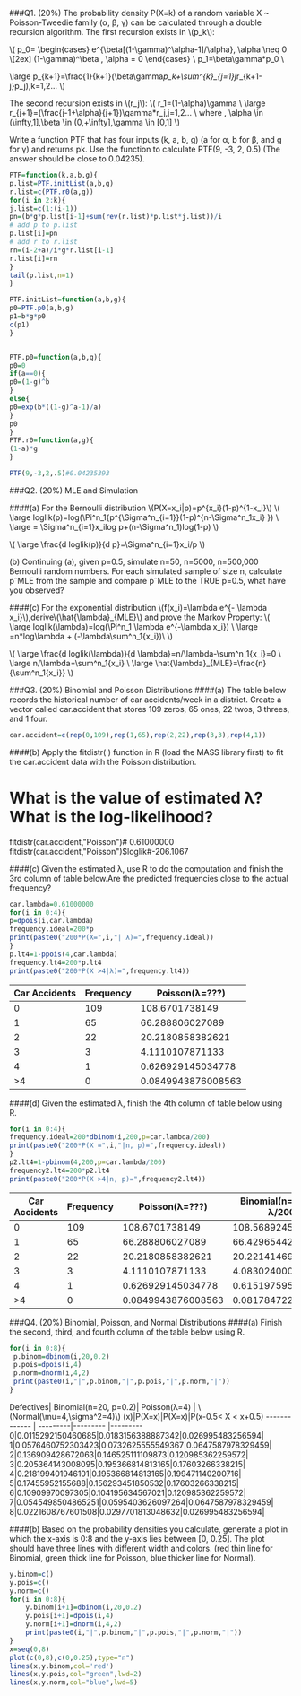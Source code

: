 ###Q1. (20%) The probability density P(X=k) of a random variable X ~ Poisson-Tweedie family (α, β, γ) can be calculated through a double recursion algorithm.
The first recursion exists in \\(p_k\\):

\\(
p_0=
\begin{cases}
e^{\beta[(1-\gamma)^\alpha-1]/\alpha},   \alpha \neq 0  \\[2ex]
(1-\gamma)^\beta , \alpha = 0
\end{cases}
\\
p_1=\beta\gamma*p_0
\\

\large p_{k+1}=\frac{1}{k+1}(\beta\gamma*p_k+\sum^{k}_{j=1}j*r_{k+1-j}p_j),k=1,2...
\\)

The second recursion exists in \\(r_j\\):
\\(
r_1=(1-\alpha)\gamma
\\
\large r_{j+1}=(\frac{j-1+\alpha}{j+1})\gamma*r_j,j=1,2...
\\
where \, \alpha \in (\infty,1],\beta \in (0,+\infty],\gamma \in [0,1]
\\)

Write a function PTF that has four inputs (k, a, b, g) (a for α, b for β, and g for γ) and returns pk.
Use the function to calculate PTF(9, -3, 2, 0.5) (The answer should be close to 0.04235).
```r
PTF=function(k,a,b,g){
p.list=PTF.initList(a,b,g)
r.list=c(PTF.r0(a,g))
for(i in 2:k){
j.list=c(1:(i-1))
pn=(b*g*p.list[i-1]+sum(rev(r.list)*p.list*j.list))/i		
# add p to p.list
p.list[i]=pn
# add r to r.list
rn=(i-2+a)/i*g*r.list[i-1]
r.list[i]=rn	
}
tail(p.list,n=1)
}

PTF.initList=function(a,b,g){
p0=PTF.p0(a,b,g)
p1=b*g*p0
c(p1)
}


PTF.p0=function(a,b,g){
p0=0
if(a==0){
p0=(1-g)^b
}
else{
p0=exp(b*((1-g)^a-1)/a)
}
p0
}
PTF.r0=function(a,g){
(1-a)*g
}

PTF(9,-3,2,.5)#0.04235393
```


###Q2. (20%) MLE and Simulation

####(a) For the Bernoulli distribution \\(P(X=x_i|p)=p^{x_i}(1-p)^{1-x_i}\\)
\\(
\large loglik(p)=log(\Pi^n_1{p^{\Sigma^n_{i=1}}(1-p)^{n-\Sigma^n_1x_i} }) \\
\large = \Sigma^n_{i=1}x_ilog p+(n-\Sigma^n_1)log(1-p)
\\)

\\(
\large \frac{d loglik(p)}{d p}=\Sigma^n_{i=1}x_i/p
\\)

(b) Continuing (a), given p=0.5, simulate n=50, n=5000, n=500,000 Bernoulli random numbers.
For each simulated sample of size n, calculate pˆMLE from the sample and compare pˆMLE to the TRUE p=0.5, what have you observed?

####(c) For the exponential distribution \\(f(x_i)=\lambda e^{- \lambda x_i}\\),derive\\(\hat{\lambda}_{MLE}\\) and prove the Markov Property:
\\(
\large loglik(\lambda)=log(\Pi^n_1 \lambda e^{-\lambda x_i}) \\
\large =n*log\lambda + (-\lambda\sum^n_1{x_i})\\
\\)

\\(
\large \frac{d loglik(\lambda)}{d \lambda}=n/\lambda-\sum^n_1{x_i}=0 \\
\large  n/\lambda=\sum^n_1{x_i} \\
\large \hat{\lambda}_{MLE}=\frac{n}{\sum^n_1{x_i}}
\\)

###Q3. (20%) Binomial and Poisson Distributions
####(a) The table below records the historical number of car accidents/week in a district. Create a vector called car.accident that stores 109 zeros, 65 ones, 22 twos, 3 threes, and 1 four.
```r
car.accident=c(rep(0,109),rep(1,65),rep(2,22),rep(3,3),rep(4,1))
```

####(b) Apply the fitdistr( ) function in R (load the MASS library first) to fit the car.accident data with the Poisson distribution.
# What is the value of estimated λ? What is the log-likelihood?
fitdistr(car.accident,"Poisson")# 0.61000000 
fitdistr(car.accident,"Poisson")$loglik#-206.1067

####(c) Given the estimated λ, use R to do the computation and finish the 3rd column of table below.Are the predicted frequencies close to the actual frequency? 

```r
car.lambda=0.61000000 
for(i in 0:4){
p=dpois(i,car.lambda)
frequency.ideal=200*p
print(paste0("200*P(X=",i,"| λ)=",frequency.ideal))
}
p.lt4=1-ppois(4,car.lambda)
frequency.lt4=200*p.lt4
print(paste0("200*P(X >4|λ)=",frequency.lt4))
```

Car Accidents | Frequency| Poisson(λ=???) 
------------- | ---------|---------       
0| 109|108.6701738149|
1| 65|66.288806027089|
2| 22|20.2180858382621|
3| 3|4.1110107871133|
4| 1|0.626929145034778|
>4| 0|0.0849943876008563|

####(d) Given the estimated λ, finish the 4th column of table below using R.
```r
for(i in 0:4){
frequency.ideal=200*dbinom(i,200,p=car.lambda/200)
print(paste0("200*P(X =",i,"|n, p)=",frequency.ideal))
}
p2.lt4=1-pbinom(4,200,p=car.lambda/200)
frequency2.lt4=200*p2.lt4
print(paste0("200*P(X >4|n, p)=",frequency2.lt4))
```

Car Accidents | Frequency| Poisson(λ=???) |Binomial(n=200, p= λ/200)
------------- | ---------|---------       |---------     
0| 109|108.6701738149|108.568924560689
1| 65|66.288806027089|66.429654428026
2| 22|20.2180858382621|20.2214146923569
3| 3|4.1110107871133|4.0830240007738
4| 1|0.626929145034778|0.615197595382149
>4| 0|0.0849943876008563|0.0817847227718715

###Q4. (20%) Binomial, Poisson, and Normal Distributions
####(a) Finish the second, third, and fourth column of the table below using R.
```r
for(i in 0:8){
 p.binom=dbinom(i,20,0.2)
 p.pois=dpois(i,4)
 p.norm=dnorm(i,4,2)
 print(paste0(i,"|",p.binom,"|",p.pois,"|",p.norm,"|"))
}
```

Defectives| Binomial(n=20, p=0.2)| Poisson(λ=4) | \\(Normal(\mu=4,\sigma^2=4)\\)
(x)|P(X=x)|P(X=x)|P(x-0.5< X < x+0.5)
------------- | ---------|---------       |---------   
0|0.0115292150460685|0.0183156388887342|0.026995483256594|
1|0.0576460752303423|0.0732625555549367|0.0647587978329459|
2|0.136909428672063|0.146525111109873|0.120985362259572|
3|0.205364143008095|0.195366814813165|0.17603266338215|
4|0.218199401946101|0.195366814813165|0.199471140200716|
5|0.17455952155688|0.156293451850532|0.17603266338215|
6|0.10909970097305|0.104195634567021|0.120985362259572|
7|0.0545498504865251|0.0595403626097264|0.0647587978329459|
8|0.0221608767601508|0.0297701813048632|0.026995483256594|

####(b) Based on the probability densities you calculate, generate a plot in which the x-axis is 0:8 and the y-axis lies between [0, 0.25]. The plot should have three lines with different width and colors. (red thin line for Binomial, green thick line for Poisson, blue thicker line for Normal).

```r
y.binom=c()
y.pois=c()
y.norm=c()
for(i in 0:8){
	y.binom[i+1]=dbinom(i,20,0.2)
	y.pois[i+1]=dpois(i,4)
	y.norm[i+1]=dnorm(i,4,2)
	print(paste0(i,"|",p.binom,"|",p.pois,"|",p.norm,"|"))
}
x=seq(0,8)
plot(c(0,8),c(0,0.25),type="n")
lines(x,y.binom,col='red')
lines(x,y.pois,col="green",lwd=2)
lines(x,y.norm,col="blue",lwd=5)
```

